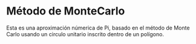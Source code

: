 # Método de MonteCarlo

Esta es una aproximación númerica de Pi, basado en el método de Monte Carlo usando un circulo unitario inscrito dentro de un polígono. 
